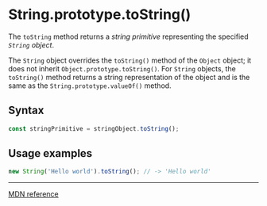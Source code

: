 # String.prototype.toString()

The `toString` method returns a _string primitive_ representing the specified _`String` object_.

The `String` object overrides the `toString()` method of the `Object` object; it does not inherit `Object.prototype.toString()`. For `String` objects, the `toString()` method returns a string representation of the object and is the same as the `String.prototype.valueOf()` method.

## Syntax

```js
const stringPrimitive = stringObject.toString();
```

## Usage examples

```js
new String('Hello world').toString(); // -> 'Hello world'
```

---

[MDN reference](https://developer.mozilla.org/en-US/docs/Web/JavaScript/Reference/Global_Objects/String/toString)
